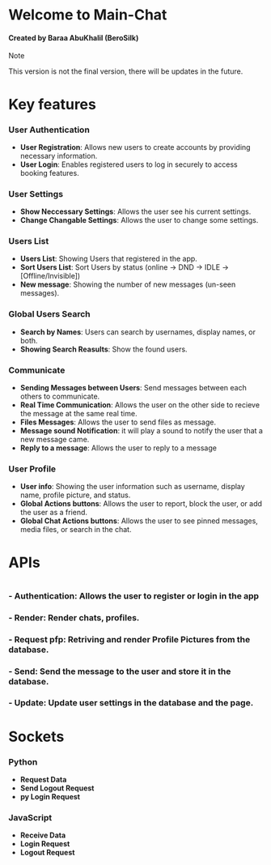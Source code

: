 <h1>Welcome to Main-Chat</h1>
<h4>Created by Baraa AbuKhalil (BeroSilk)</h4>

>[!NOTE]
>This version is not the final version, there will be updates in the future.

<h1>Key features</h1>
<h3>User Authentication</h3>

- **User Registration**: Allows new users to create accounts by providing necessary information.
- **User Login**: Enables registered users to log in securely to access booking features.

<h3>User Settings</h3>

- **Show Neccessary Settings**: Allows the user see his current settings.
- **Change Changable Settings**: Allows the user to change some settings.

<h3>Users List</h3>

- **Users List**: Showing Users that registered in the app.
- **Sort Users List**: Sort Users by status (online -> DND -> IDLE -> [Offline/Invisible])
- **New message**: Showing the number of new messages (un-seen messages).

<h3>Global Users Search</h3>

- **Search by Names**: Users can search by usernames, display names, or both.
- **Showing Search Reasults**: Show the found users.

<h3>Communicate</h3>

- **Sending Messages between Users**: Send messages between each others to communicate.
- **Real Time Communication**: Allows the user on the other side to recieve the message at the same real time.
- **Files Messages**: Allows the user to send files as message.
- **Message sound Notification**: it will play a sound to notify the user that a new message came.
- **Reply to a message**: Allows the user to reply to a message

<h3>User Profile</h3>

- **User info**: Showing the user information such as username, display name, profile picture, and status.
- **Global Actions buttons**: Allows the user to report, block the user, or add the user as a friend.
- **Global Chat Actions buttons**: Allows the user to see pinned messages, media files, or search in the chat.

<h1>APIs<h1>

### - **Authentication**: Allows the user to register or login in the app
### - **Render**: Render chats, profiles.
### - **Request pfp**: Retriving and render Profile Pictures from the database.
### - **Send**: Send the message to the user and store it in the database.
### - **Update**: Update user settings in the database and the page.

<h1>Sockets</h1>
<h3>Python</h3>

- **Request Data**
- **Send Logout Request**
- **py Login Request**

<h3>JavaScript</h3>

- **Receive Data**
- **Login Request**
- **Logout Request**